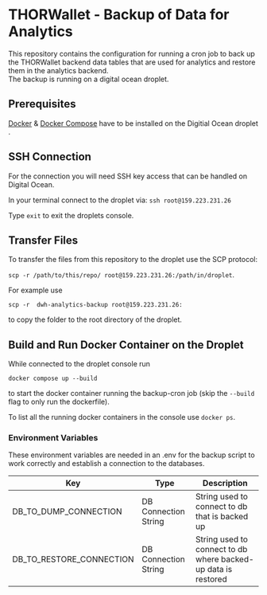 
# THORWallet - Backup of Data for Analytics
This repository contains the configuration for running a cron job to back up the THORWallet backend data tables that are used for analytics and restore them in the analytics backend.  
The backup is running on a digital ocean droplet.

## Prerequisites

[Docker](https://www.digitalocean.com/community/tutorials/how-to-install-and-use-docker-on-ubuntu-20-04) & [Docker Compose](https://www.digitalocean.com/community/tutorials/how-to-install-and-use-docker-compose-on-ubuntu-20-04) have to be installed on the Digitial Ocean droplet .


## SSH Connection

For the connection you will need SSH key access that can be handled on Digital Ocean.  

In your terminal connect to the droplet via: 
`ssh root@159.223.231.26`

Type ``exit`` to exit the droplets console.


## Transfer Files
To transfer the files from this repository to the droplet use the SCP protocol:

`scp -r /path/to/this/repo/ root@159.223.231.26:/path/in/droplet`.

For example use

```scp -r  dwh-analytics-backup root@159.223.231.26:```

to copy the folder to the root directory of the droplet.


## Build and Run Docker Container on the Droplet

While connected to the droplet console run
```  
docker compose up --build  
```  
to start the docker container running the backup-cron job (skip the `--build` flag to only run the dockerfile).

To list all the running docker containers in the console use ``docker ps``.




### Environment Variables

These environment variables are needed in an .env for the backup script to work correctly and establish a connection to the databases.

| Key                      | Type                 | Description                                                                                     |    
|--------------------------|----------------------|-------------------------------------------------------------------------------------------------|    
| DB_TO_DUMP_CONNECTION    | DB Connection String | String used to connect to db that is backed up                                                  |                                                                                
| DB_TO_RESTORE_CONNECTION | DB Connection String | String used to connect to db where backed-up data is restored |